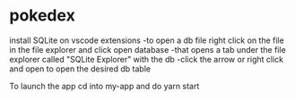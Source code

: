 # pokedex

install SQLite on vscode extensions
    -to open a db file right click on the file in the file explorer and click open database
    -that opens a tab under the file explorer called "SQLite Explorer" with the db
    -click the arrow or right click and open to open the desired db table

To launch the app cd into my-app and do yarn start